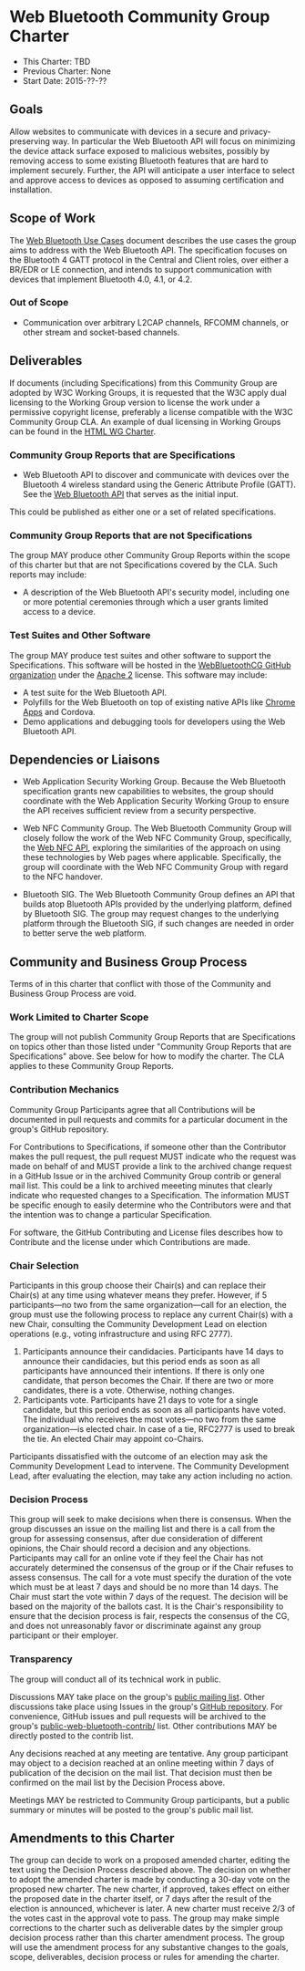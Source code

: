 # Web Bluetooth Community Group Charter

* This Charter: TBD
* Previous Charter: None
* Start Date: 2015-??-??

## Goals

Allow websites to communicate with devices in a secure and privacy-preserving way.
In particular the Web Bluetooth API will focus on
minimizing the device attack surface exposed to malicious websites,
possibly by removing access to
some existing Bluetooth features that are hard to implement securely.
Further, the API will anticipate a user interface to
select and approve access to devices as opposed to assuming certification and installation.

## Scope of Work

The [Web Bluetooth Use Cases](http://webbluetoothcg.github.io/web-bluetooth/use-cases.html)
document describes the use cases the group aims to address with the Web Bluetooth API.
The specification focuses on the Bluetooth 4 GATT protocol in the Central and Client roles,
over either a BR/EDR or LE connection, and intends to support communication with devices
that implement Bluetooth 4.0, 4.1, or 4.2.

### Out of Scope

* Communication over arbitrary L2CAP channels, RFCOMM channels,
  or other stream and socket-based channels.

## Deliverables

If documents (including Specifications) from this Community Group are adopted by W3C Working Groups,
it is requested that the W3C apply dual licensing to the Working Group version
to license the work under a permissive copyright license,
preferably a license compatible with the W3C Community Group CLA.
An example of dual licensing in Working Groups can be found in the
[HTML WG Charter](http://www.w3.org/2013/09/html-charter.html#documentlicense).

### Community Group Reports that are Specifications

* Web Bluetooth API to discover and communicate with devices over the Bluetooth 4 wireless
standard using the Generic Attribute Profile (GATT). See the
[Web Bluetooth API](http://webbluetoothcg.github.io/web-bluetooth/) that serves as the
initial input.

This could be published as either one or a set of related specifications.

### Community Group Reports that are not Specifications

The group MAY produce other Community Group Reports within the scope of this charter
but that are not Specifications covered by the CLA.
Such reports may include:

* A description of the Web Bluetooth API's security model,
  including one or more potential ceremonies through which a user grants limited access to a device.

### Test Suites and Other Software

The group MAY produce test suites and other software to support the Specifications.
This software will be hosted in the [WebBluetoothCG GitHub organization](https://github.com/WebBluetoothCG/)
under the [Apache 2](http://www.apache.org/licenses/LICENSE-2.0.html) license.
This software may include:

* A test suite for the Web Bluetooth API.
* Polyfills for the Web Bluetooth on top of existing native APIs
  like [Chrome Apps](https://github.com/WebBluetoothCG/chrome-app-polyfill) and Cordova.
* Demo applications and debugging tools for developers using the Web Bluetooth API.

## Dependencies or Liaisons

* Web Application Security Working Group.
  Because the Web Bluetooth specification grants new capabilities to websites,
  the group should coordinate with the Web Application Security Working Group to ensure
  the API receives sufficient review from a security perspective.

* Web NFC Community Group. The Web Bluetooth Community Group will closely follow the work of the
Web NFC Community Group, specifically, the [Web NFC API](http://w3c.github.io/web-nfc/),
exploring the similarities of the approach on using these technologies by Web pages where applicable.
Specifically, the group will coordinate with the Web NFC Community Group with regard to the NFC handover.

* Bluetooth SIG. The Web Bluetooth Community Group defines an API that builds atop Bluetooth
APIs provided by the underlying platform, defined by Bluetooth SIG.
  The group may request changes to the underlying platform through the Bluetooth SIG,
  if such changes are needed in order to better serve the web platform.

## Community and Business Group Process

Terms of in this charter that conflict with those of the Community and Business Group Process are void.

### Work Limited to Charter Scope

The group will not publish Community Group Reports that are
Specifications on topics other than those listed under "Community Group Reports that are Specifications" above.
See below for how to modify the charter.
The CLA applies to these Community Group Reports.

### Contribution Mechanics

Community Group Participants agree that all Contributions will be documented in pull requests and commits for a particular document in the group's GitHub repository.

For Contributions to Specifications, if someone other than the Contributor makes the pull request, the pull request MUST indicate who the request was made on behalf of and MUST provide a link to the archived change request in a GitHub Issue or in the archived Community Group contrib or general mail list. This could be a link to archived meeeting minutes that clearly indicate who requested changes to a Specification. The information MUST be specific enough to easily determine who the Contributors were and that the intention was to change a particular Specification.

For software, the GitHub Contributing and License files describes how to Contribute and the license under which Contributions are made.

### Chair Selection

Participants in this group choose their Chair(s) and
can replace their Chair(s) at any time using whatever means they prefer.
However, if 5 participants—no two from the same organization—call for an election,
the group must use the following process to replace any current Chair(s) with a new Chair,
consulting the Community Development Lead on election operations (e.g., voting infrastructure and using RFC 2777).

1. Participants announce their candidacies.
   Participants have 14 days to announce their candidacies,
   but this period ends as soon as all participants have announced their intentions.
   If there is only one candidate, that person becomes the Chair.
   If there are two or more candidates, there is a vote.
   Otherwise, nothing changes.
1. Participants vote.
   Participants have 21 days to vote for a single candidate,
   but this period ends as soon as all participants have voted.
   The individual who receives the most votes—no two from the same organization—is elected chair.
   In case of a tie, RFC2777 is used to break the tie.
   An elected Chair may appoint co-Chairs.

Participants dissatisfied with the outcome of an election may ask the Community Development Lead to intervene.
The Community Development Lead, after evaluating the election, may take any action including no action.

### Decision Process

This group will seek to make decisions when there is consensus.
When the group discusses an issue on the mailing list and there is a call from the group for assessing consensus,
after due consideration of different opinions, the Chair should record a decision and any objections.
Participants may call for an online vote if
they feel the Chair has not accurately determined the consensus of the group or if the Chair refuses to assess consensus.
The call for a vote must specify the duration of the vote
which must be at least 7 days and should be no more than 14 days.
The Chair must start the vote within 7 days of the request.
The decision will be based on the majority of the ballots cast.
It is the Chair's responsibility to ensure that the decision process is fair,
respects the consensus of the CG,
and does not unreasonably favor or discriminate against any group participant or their employer.

### Transparency

The group will conduct all of its technical work in public.

Discussions MAY take place on the group's [public mailing list](http://lists.w3.org/Archives/Public/public-web-bluetooth/). Other discussions take place using Issues in the group's [GitHub repository](https://github.com/WebBluetoothCG/). For convenience, GitHub issues and pull requests will be archived to the group's [public-web-bluetooth-contrib/](http://lists.w3.org/Archives/Public/public-web-bluetooth-contrib/) list.  Other contributions MAY be directly posted to the contrib list.

Any decisions reached at any meeting are tentative.
Any group participant may object to a decision reached at an online meeting
within 7 days of publication of the decision on the mail list.
That decision must then be confirmed on the mail list by the Decision Process above.

Meetings MAY be restricted to Community Group participants, but a public summary or minutes will be posted to the group's public mail list.

## Amendments to this Charter

The group can decide to work on a proposed amended charter,
editing the text using the Decision Process described above.
The decision on whether to adopt the amended charter is made by
conducting a 30-day vote on the proposed new charter.
The new charter, if approved, takes effect on either the proposed date in the charter itself,
or 7 days after the result of the election is announced, whichever is later.
A new charter must receive 2/3 of the votes cast in the approval vote to pass.
The group may make simple corrections to the charter such as deliverable dates
by the simpler group decision process rather than this charter amendment process.
The group will use the amendment process for any substantive changes to the
goals, scope, deliverables, decision process or rules for amending the charter.
